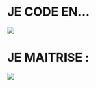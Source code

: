 <h1>JE CODE EN...</h1>
<p align="left">
  <a href="https://github.com/Syloww">
    <img src="https://skillicons.dev/icons?i=css,html,js,py" />
  </a>
</p>
<h1>JE MAITRISE : </h1>
<p align="left">
  <a href="https://github.com/Syloww">
    <img src="https://skillicons.dev/icons?i=vscode,pr" />
  </a>
</p>
